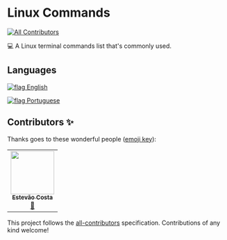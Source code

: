 # Linux Commands
<!-- ALL-CONTRIBUTORS-BADGE:START - Do not remove or modify this section -->
[![All Contributors](https://img.shields.io/badge/all_contributors-1-orange.svg?style=flat-square)](#contributors-)
<!-- ALL-CONTRIBUTORS-BADGE:END -->

:computer:      A Linux terminal commands list that's commonly used.


## Languages

[ ![flag][en-us-flag] English ][english]  

[ ![flag][pt-br-flag] Portuguese ][portuguese]



[english]: https://github.com/hemilioaraujo/Linux-Commands/blob/master/lists/en-us.md
"String representation"

[portuguese]: https://github.com/hemilioaraujo/Linux-Commands/blob/master/lists/pt-br.md
"String representation"

[en-us-flag]: https://github.com/hemilioaraujo/Linux-Commands/blob/master/img/flags/United-States-of-America.png?raw=true
"String representation"

[pt-br-flag]: https://github.com/hemilioaraujo/Linux-Commands/blob/master/img/flags/Brazil.png?raw=true
"String representation"




## Contributors ✨

Thanks goes to these wonderful people ([emoji key](https://allcontributors.org/docs/en/emoji-key)):

<!-- ALL-CONTRIBUTORS-LIST:START - Do not remove or modify this section -->
<!-- prettier-ignore-start -->
<!-- markdownlint-disable -->
<table>
  <tr>
    <td align="center"><a href="https://github.com/estevao90"><img src="https://avatars3.githubusercontent.com/u/18039589?v=4" width="100px;" alt=""/><br /><sub><b>Estevão Costa</b></sub></a><br /><a href="https://github.com/hemilioaraujo/Linux-Commands/commits?author=estevao90" title="Documentation">📖</a></td>
  </tr>
</table>

<!-- markdownlint-enable -->
<!-- prettier-ignore-end -->
<!-- ALL-CONTRIBUTORS-LIST:END -->

This project follows the [all-contributors](https://github.com/all-contributors/all-contributors) specification. Contributions of any kind welcome!
